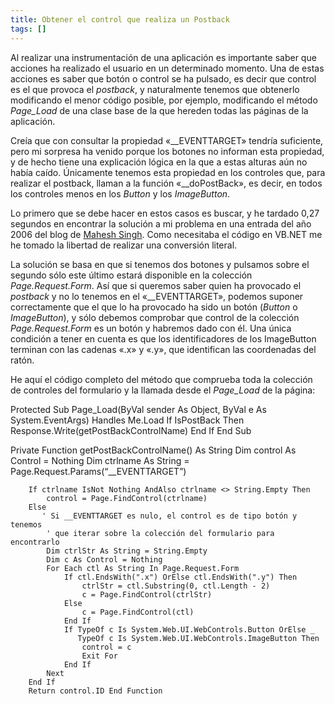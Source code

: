 ```yaml
---
title: Obtener el control que realiza un Postback
tags: []
---
```

Al realizar una instrumentación de una aplicación es importante saber que acciones ha realizado el usuario en un determinado momento. Una de estas acciones es saber que botón o control se ha pulsado, es decir que control es el que provoca el _postback_, y naturalmente tenemos que obtenerlo modificando el menor código posible, por ejemplo, modificando el método _Page\_Load_ de una clase base de la que hereden todas las páginas de la aplicación.

Creía que con consultar la propiedad «\_\_EVENTTARGET» tendría suficiente, pero mi sorpresa ha venido porque los botones no informan esta propiedad, y de hecho tiene una explicación lógica en la que a estas alturas aún no había caído. Únicamente tenemos esta propiedad en los controles que, para realizar el postback, llaman a la función «\_\_doPostBack», es decir, en todos los controles menos en los _Button_ y los _ImageButton_.

Lo primero que se debe hacer en estos casos es buscar, y he tardado 0,27 segundos en encontrar la solución a mi problema en una entrada del año 2006 del blog de [Mahesh Singh](http://geekswithblogs.net/mahesh/archive/2006/06/27/83264.aspx). Como necesitaba el código en VB.NET me he tomado la libertad de realizar una conversión literal.

La solución se basa en que si tenemos dos botones y pulsamos sobre el segundo sólo este último estará disponible en la colección _Page.Request.Form_. Así que si queremos saber quien ha provocado el _postback_ y no lo tenemos en el «\_\_EVENTTARGET», podemos suponer correctamente que el que lo ha provocado ha sido un botón (_Button_ o _ImageButton_), y sólo debemos comprobar que control de la colección _Page.Request.Form_ es un botón y habremos dado con él. Una única condición a tener en cuenta es que los identificadores de los ImageButton terminan con las cadenas «.x» y «.y», que identifican las coordenadas del ratón.

He aquí el código completo del método que comprueba toda la colección de controles del formulario y la llamada desde el _Page\_Load_ de la página:

Protected Sub Page\_Load(ByVal sender As Object, ByVal e As System.EventArgs) Handles Me.Load If IsPostBack Then Response.Write(getPostBackControlName) End If End Sub

Private Function getPostBackControlName() As String Dim control As Control = Nothing Dim ctrlname As String = Page.Request.Params(“\_\_EVENTTARGET”)

        If ctrlname IsNot Nothing AndAlso ctrlname <> String.Empty Then
            control = Page.FindControl(ctrlname)
        Else
           ' Si __EVENTTARGET es nulo, el control es de tipo botón y tenemos
            ' que iterar sobre la colección del formulario para encontrarlo
            Dim ctrlStr As String = String.Empty
            Dim c As Control = Nothing
            For Each ctl As String In Page.Request.Form
                If ctl.EndsWith(".x") OrElse ctl.EndsWith(".y") Then
                    ctrlStr = ctl.Substring(0, ctl.Length - 2)
                    c = Page.FindControl(ctrlStr)
                Else
                    c = Page.FindControl(ctl)
                End If
                If TypeOf c Is System.Web.UI.WebControls.Button OrElse _
                   TypeOf c Is System.Web.UI.WebControls.ImageButton Then
                    control = c
                    Exit For
                End If
            Next
        End If
        Return control.ID End Function
    
